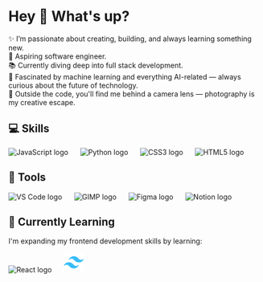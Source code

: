 <h1 align="left">Hey 👋 What's up?</h1> <p align="left"> ✨ I’m passionate about creating, building, and always learning something new.<br> 🎯 Aspiring software engineer.<br> 📚 Currently diving deep into full stack development.<br> 🤖 Fascinated by machine learning and everything AI-related — always curious about the future of technology.<br> 📸 Outside the code, you'll find me behind a camera lens — photography is my creative escape. </p>
<h2 align="left">💻 Skills</h2> <div align="left"> <img src="https://cdn.jsdelivr.net/gh/devicons/devicon/icons/javascript/javascript-original.svg" height="40" alt="JavaScript logo" /> <img width="16" /> <img src="https://cdn.jsdelivr.net/gh/devicons/devicon/icons/python/python-original.svg" height="40" alt="Python logo" /> <img width="16" /> <img src="https://cdn.jsdelivr.net/gh/devicons/devicon/icons/css3/css3-original.svg" height="40" alt="CSS3 logo" /> <img width="16" /> <img src="https://cdn.jsdelivr.net/gh/devicons/devicon/icons/html5/html5-original.svg" height="40" alt="HTML5 logo" /> </div>
<h2 align="left">🔨 Tools</h2> <div align="left"> <img src="https://upload.wikimedia.org/wikipedia/commons/thumb/9/9a/Visual_Studio_Code_1.35_icon.svg/1024px-Visual_Studio_Code_1.35_icon.svg.png" height="40" alt="VS Code logo" /> <img width="16" /> <img src="https://cdn.jsdelivr.net/gh/devicons/devicon/icons/gimp/gimp-original.svg" height="40" alt="GIMP logo" /> <img width="16" /> <img src="https://cdn.jsdelivr.net/gh/devicons/devicon/icons/figma/figma-original.svg" height="40" alt="Figma logo" /> <img width="16" /> <img src="https://upload.wikimedia.org/wikipedia/commons/4/45/Notion_app_logo.png" height="40" alt="Notion logo" /> </div>
<h2 align="left">🚀 Currently Learning</h2> <p align="left"> I'm expanding my frontend development skills by learning: </p> <div align="left"> <img src="https://cdn.jsdelivr.net/gh/devicons/devicon/icons/react/react-original.svg" height="40" alt="React logo" /> <img width="16" /> <img src="https://github.com/devicons/devicon/blob/v2.16.0/icons/tailwindcss/tailwindcss-original.svg" height="40" alt="Tailwind CSS logo" /> </div>

